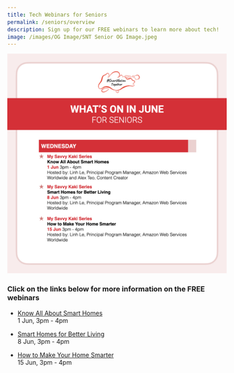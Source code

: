 ```yaml
---
title: Tech Webinars for Seniors
permalink: /seniors/overview
description: Sign up for our FREE webinars to learn more about tech!
image: /images/OG Image/SNT Senior OG Image.jpeg
---
```

![Free tech webinars for seniors in June](/images/Jun22-Whats-On-Seniors.jpeg)
### Click on the links below for more information on the FREE webinars

* [Know All About Smart Homes  ](/seniors/my-savvy-kaki/smarthomes1-jun2022)<br>
1 Jun, 3pm - 4pm
 
* [Smart Homes for Better Living ](/seniors/my-savvy-kaki/cybersafe-basics-apr2022)<br>
8 Jun, 3pm - 4pm

* [How to Make Your Home Smarter](/seniors/my-savvy-kaki/smarthomes3-jun2022)<br>
15 Jun, 3pm - 4pm
